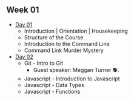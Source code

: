 ## Week 01

- [Day 01](wk01-day01.md)
    - Introduction | Orientation | Housekeeping
    - Structure of the Course
    - Introduction to the Command Line
    - Command Link Murder Mystery
- [Day 02](wk01-day02.md)
    - Git - Intro to Git
      - Guest speaker: Meggan Turner 🐕.
    - Javascript - Introduction to Javascript
    - Javascript - Data Types
    - Javascript - Functions
